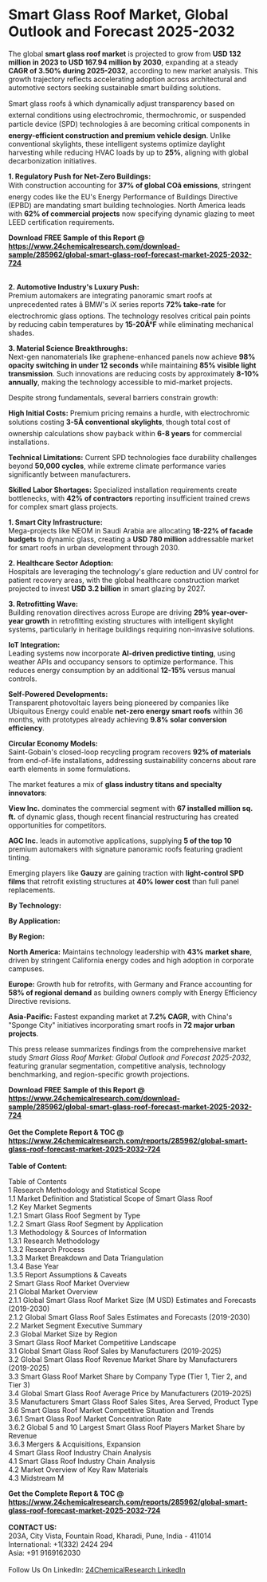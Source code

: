 <h1>Smart Glass Roof Market, Global Outlook and Forecast 2025-2032</h1><p>The global <strong>smart glass roof market</strong> is projected to grow from <strong>USD 132 million in 2023 to USD 167.94 million by 2030</strong>, expanding at a steady <strong>CAGR of 3.50% during 2025-2032</strong>, according to new market analysis. This growth trajectory reflects accelerating adoption across architectural and automotive sectors seeking sustainable smart building solutions.</p><p>Smart glass roofs â which dynamically adjust transparency based on external conditions using electrochromic, thermochromic, or suspended particle device (SPD) technologies â are becoming critical components in <strong>energy-efficient construction and premium vehicle design</strong>. Unlike conventional skylights, these intelligent systems optimize daylight harvesting while reducing HVAC loads by up to <strong>25%</strong>, aligning with global decarbonization initiatives.</p><p><strong>1. Regulatory Push for Net-Zero Buildings:</strong><br>
With construction accounting for <strong>37% of global COâ emissions</strong>, stringent energy codes like the EU's Energy Performance of Buildings Directive (EPBD) are mandating smart building technologies. North America leads with <strong>62% of commercial projects</strong> now specifying dynamic glazing to meet LEED certification requirements.</p><div><b>Download FREE Sample of this Report @ 
            <a href="https://www.24chemicalresearch.com/download-sample/285962/global-smart-glass-roof-forecast-market-2025-2032-724">
            https://www.24chemicalresearch.com/download-sample/285962/global-smart-glass-roof-forecast-market-2025-2032-724</a></b></div><br><p><strong>2. Automotive Industry's Luxury Push:</strong><br>
Premium automakers are integrating panoramic smart roofs at unprecedented rates â BMW's iX series reports <strong>72% take-rate</strong> for electrochromic glass options. The technology resolves critical pain points by reducing cabin temperatures by <strong>15-20Â°F</strong> while eliminating mechanical shades.</p><p><strong>3. Material Science Breakthroughs:</strong><br>
Next-gen nanomaterials like graphene-enhanced panels now achieve <strong>98% opacity switching in under 12 seconds</strong> while maintaining <strong>85% visible light transmission</strong>. Such innovations are reducing costs by approximately <strong>8-10% annually</strong>, making the technology accessible to mid-market projects.</p><p>Despite strong fundamentals, several barriers constrain growth:</p><p><strong>High Initial Costs:</strong> Premium pricing remains a hurdle, with electrochromic solutions costing <strong>3-5Ã conventional skylights</strong>, though total cost of ownership calculations show payback within <strong>6-8 years</strong> for commercial installations.</p><p><strong>Technical Limitations:</strong> Current SPD technologies face durability challenges beyond <strong>50,000 cycles</strong>, while extreme climate performance varies significantly between manufacturers.</p><p><strong>Skilled Labor Shortages:</strong> Specialized installation requirements create bottlenecks, with <strong>42% of contractors</strong> reporting insufficient trained crews for complex smart glass projects.</p><p><strong>1. Smart City Infrastructure:</strong><br>
Mega-projects like NEOM in Saudi Arabia are allocating <strong>18-22% of facade budgets</strong> to dynamic glass, creating a <strong>USD 780 million</strong> addressable market for smart roofs in urban development through 2030.</p><p><strong>2. Healthcare Sector Adoption:</strong><br>
Hospitals are leveraging the technology's glare reduction and UV control for patient recovery areas, with the global healthcare construction market projected to invest <strong>USD 3.2 billion</strong> in smart glazing by 2027.</p><p><strong>3. Retrofitting Wave:</strong><br>
Building renovation directives across Europe are driving <strong>29% year-over-year growth</strong> in retrofitting existing structures with intelligent skylight systems, particularly in heritage buildings requiring non-invasive solutions.</p><p><strong>IoT Integration:</strong><br>
	Leading systems now incorporate <strong>AI-driven predictive tinting</strong>, using weather APIs and occupancy sensors to optimize performance. This reduces energy consumption by an additional <strong>12-15%</strong> versus manual controls.</p><p><strong>Self-Powered Developments:</strong><br>
	Transparent photovoltaic layers being pioneered by companies like Ubiquitous Energy could enable <strong>net-zero energy smart roofs</strong> within 36 months, with prototypes already achieving <strong>9.8% solar conversion efficiency</strong>.</p><p><strong>Circular Economy Models:</strong><br>
	Saint-Gobain's closed-loop recycling program recovers <strong>92% of materials</strong> from end-of-life installations, addressing sustainability concerns about rare earth elements in some formulations.</p><p>The market features a mix of <strong>glass industry titans and specialty innovators</strong>:</p><p><strong>View Inc.</strong> dominates the commercial segment with <strong>67 installed million sq. ft.</strong> of dynamic glass, though recent financial restructuring has created opportunities for competitors.</p><p><strong>AGC Inc.</strong> leads in automotive applications, supplying <strong>5 of the top 10</strong> premium automakers with signature panoramic roofs featuring gradient tinting.</p><p>Emerging players like <strong>Gauzy</strong> are gaining traction with <strong>light-control SPD films</strong> that retrofit existing structures at <strong>40% lower cost</strong> than full panel replacements.</p><p><strong>By Technology:</strong></p><p><strong>By Application:</strong></p><p><strong>By Region:</strong></p><p><strong>North America:</strong> Maintains technology leadership with <strong>43% market share</strong>, driven by stringent California energy codes and high adoption in corporate campuses.</p><p><strong>Europe:</strong> Growth hub for retrofits, with Germany and France accounting for <strong>58% of regional demand</strong> as building owners comply with Energy Efficiency Directive revisions.</p><p><strong>Asia-Pacific:</strong> Fastest expanding market at <strong>7.2% CAGR</strong>, with China's "Sponge City" initiatives incorporating smart roofs in <strong>72 major urban projects</strong>.</p><p>This press release summarizes findings from the comprehensive market study <em>Smart Glass Roof Market: Global Outlook and Forecast 2025-2032</em>, featuring granular segmentation, competitive analysis, technology benchmarking, and region-specific growth projections.</p><div><b>Download FREE Sample of this Report @ 
            <a href="https://www.24chemicalresearch.com/download-sample/285962/global-smart-glass-roof-forecast-market-2025-2032-724">
            https://www.24chemicalresearch.com/download-sample/285962/global-smart-glass-roof-forecast-market-2025-2032-724</a></b></div><br><div><b>Get the Complete Report & TOC @ 
            <a href="https://www.24chemicalresearch.com/reports/285962/global-smart-glass-roof-forecast-market-2025-2032-724">
            https://www.24chemicalresearch.com/reports/285962/global-smart-glass-roof-forecast-market-2025-2032-724</a></b></div><br>
            <b>Table of Content:</b><p>Table of Contents<br />
1 Research Methodology and Statistical Scope<br />
1.1 Market Definition and Statistical Scope of Smart Glass Roof<br />
1.2 Key Market Segments<br />
1.2.1 Smart Glass Roof Segment by Type<br />
1.2.2 Smart Glass Roof Segment by Application<br />
1.3 Methodology & Sources of Information<br />
1.3.1 Research Methodology<br />
1.3.2 Research Process<br />
1.3.3 Market Breakdown and Data Triangulation<br />
1.3.4 Base Year<br />
1.3.5 Report Assumptions & Caveats<br />
2 Smart Glass Roof Market Overview<br />
2.1 Global Market Overview<br />
2.1.1 Global Smart Glass Roof Market Size (M USD) Estimates and Forecasts (2019-2030)<br />
2.1.2 Global Smart Glass Roof Sales Estimates and Forecasts (2019-2030)<br />
2.2 Market Segment Executive Summary<br />
2.3 Global Market Size by Region<br />
3 Smart Glass Roof Market Competitive Landscape<br />
3.1 Global Smart Glass Roof Sales by Manufacturers (2019-2025)<br />
3.2 Global Smart Glass Roof Revenue Market Share by Manufacturers (2019-2025)<br />
3.3 Smart Glass Roof Market Share by Company Type (Tier 1, Tier 2, and Tier 3)<br />
3.4 Global Smart Glass Roof Average Price by Manufacturers (2019-2025)<br />
3.5 Manufacturers Smart Glass Roof Sales Sites, Area Served, Product Type<br />
3.6 Smart Glass Roof Market Competitive Situation and Trends<br />
3.6.1 Smart Glass Roof Market Concentration Rate<br />
3.6.2 Global 5 and 10 Largest Smart Glass Roof Players Market Share by Revenue<br />
3.6.3 Mergers & Acquisitions, Expansion<br />
4 Smart Glass Roof Industry Chain Analysis<br />
4.1 Smart Glass Roof Industry Chain Analysis<br />
4.2 Market Overview of Key Raw Materials<br />
4.3 Midstream M</p><div><b>Get the Complete Report & TOC @ 
            <a href="https://www.24chemicalresearch.com/reports/285962/global-smart-glass-roof-forecast-market-2025-2032-724">
            https://www.24chemicalresearch.com/reports/285962/global-smart-glass-roof-forecast-market-2025-2032-724</a></b></div><br><b>CONTACT US:</b><br>
            203A, City Vista, Fountain Road, Kharadi, Pune, India - 411014<br>
            International: +1(332) 2424 294<br>
            Asia: +91 9169162030 <br><br>
            Follow Us On LinkedIn: <a href="https://www.linkedin.com/company/24chemicalresearch/">24ChemicalResearch LinkedIn</a>